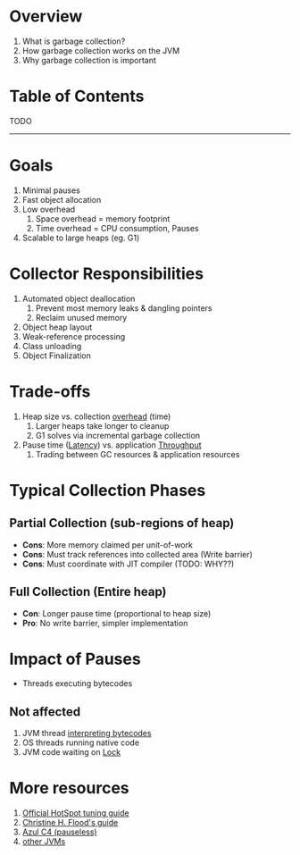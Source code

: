 # Overview
1. What is garbage collection?
1. How garbage collection works on the JVM
1. Why garbage collection is important


# Table of Contents
TODO

--------
# Goals
1. Minimal pauses
1. Fast object allocation
1. Low overhead
    1. Space overhead = memory footprint
    1. Time overhead = CPU consumption, Pauses
1. Scalable to large heaps (eg. G1)


# Collector Responsibilities
1. Automated object deallocation
    1. Prevent most memory leaks & dangling pointers
    1. Reclaim unused memory
1. Object heap layout
1. Weak-reference processing
1. Class unloading
1. Object Finalization


# Trade-offs
1. Heap size vs. collection [overhead](https://en.wikipedia.org/wiki/Overhead_(computing)) (time)
    1. Larger heaps take longer to cleanup
    1. G1 solves via incremental garbage collection
1. Pause time ([Latency](https://en.wikipedia.org/wiki/Latency_(engineering))) vs. application [Throughput](https://en.wikipedia.org/wiki/Throughput#:~:text=In%20general%20terms%2C%20throughput%20is,delivery%20over%20a%20communication%20channel.)
    1. Trading between GC resources & application resources


# Typical Collection Phases

## Partial Collection (sub-regions of heap)
- **Cons**: More memory claimed per unit-of-work
- **Cons**: Must track references into collected area (Write barrier)
- **Cons**: Must coordinate with JIT compiler (TODO: WHY??)

## Full Collection (Entire heap)
- **Con**: Longer pause time (proportional to heap size)
- **Pro**: No write barrier, simpler implementation


# Impact of Pauses
- Threads executing bytecodes

## Not affected
1. JVM thread [interpreting bytecodes](https://en.wikipedia.org/wiki/Java_bytecode)
1. OS threads running native code
1. JVM code waiting on [Lock](https://docs.oracle.com/en/java/javase/11/docs/api/java.base/java/util/concurrent/locks/Lock.html)


# More resources
1. [Official HotSpot tuning guide](https://docs.oracle.com/javase/9/gctuning/introduction-garbage-collection-tuning.htm#JSGCT-GUID-8A443184-7E07-4B71-9777-4F12947C8184)
1. [Christine H. Flood's guide](https://blogs.oracle.com/javamagazine/post/understanding-garbage-collectors)
1. [Azul C4 (pauseless)](https://www.azul.com/products/components/pgc/)
1. [other JVMs](https://docs.oracle.com/cd/E15289_01/JRSDK/garbage_collect.htm)
